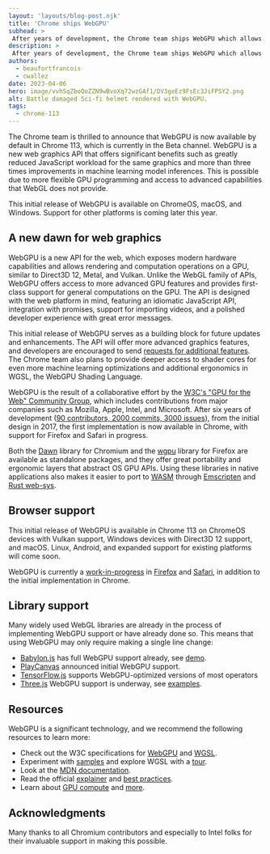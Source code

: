 ```yaml
---
layout: 'layouts/blog-post.njk'
title: 'Chrome ships WebGPU'
subhead: >
 After years of development, the Chrome team ships WebGPU which allows high-performance 3D graphics and data-parallel computation on the web.
description: >
 After years of development, the Chrome team ships WebGPU which allows high-performance 3D graphics and data-parallel computation on the web.
authors:
  - beaufortfrancois
  - cwallez
date: 2023-04-06
hero: image/vvhSqZboQoZZN9wBvoXq72wzGAf1/DV3geEz9FsEc3JiFPSY2.png
alt: Battle damaged Sci-fi helmet rendered with WebGPU.
tags:
  - chrome-113
---
```


The Chrome team is thrilled to announce that WebGPU is now available by default in Chrome&nbsp;113, which is currently in the Beta channel. WebGPU is a new web graphics API that offers significant benefits such as greatly reduced JavaScript workload for the same graphics and more than three times improvements in machine learning model inferences. This is possible due to more flexible GPU programming and access to advanced capabilities that WebGL does not provide.

This initial release of WebGPU is available on ChromeOS, macOS, and Windows. Support for other platforms is coming later this year.

## A new dawn for web graphics

WebGPU is a new API for the web, which exposes modern hardware capabilities and allows rendering and computation operations on a GPU, similar to Direct3D 12, Metal, and Vulkan. Unlike the WebGL family of APIs, WebGPU offers access to more advanced GPU features and provides first-class support for general computations on the GPU. The API is designed with the web platform in mind, featuring an idiomatic JavaScript API, integration with promises, support for importing videos, and a polished developer experience with great error messages.

This initial release of WebGPU serves as a building block for future updates and enhancements. The API will offer more advanced graphics features, and developers are encouraged to send [requests for additional features](https://github.com/gpuweb/gpuweb/issues). The Chrome team also plans to provide deeper access to shader cores for even more machine learning optimizations and additional ergonomics in WGSL, the WebGPU Shading Language.

WebGPU is the result of a collaborative effort by the [W3C's "GPU for the Web" Community Group](https://www.w3.org/community/gpu/), which includes contributions from major companies such as Mozilla, Apple, Intel, and Microsoft. After six years of development ([90 contributors, 2000 commits,
3000 issues](https://github.com/gpuweb/gpuweb/graphs/contributors)), from the initial design in 2017, the first implementation is now available in Chrome, with support for Firefox and Safari in progress.

Both the [Dawn](https://dawn.googlesource.com/dawn) library for Chromium and the [wgpu](https://github.com/gfx-rs/wgpu) library for Firefox are available as standalone packages, and they offer great portability and ergonomic layers that abstract OS GPU APIs. Using these libraries in native applications also makes it easier to port to [WASM](https://webassembly.org/) through [Emscripten](https://emscripten.org/) and [Rust web-sys](https://rustwasm.github.io/wasm-bindgen/web-sys/index.html).

## Browser support

This initial release of WebGPU is available in Chrome&nbsp;113 on ChromeOS devices with Vulkan support, Windows devices with Direct3D 12 support, and macOS. Linux, Android, and expanded support for existing platforms will come soon.

WebGPU is currently a [work-in-progress](https://github.com/gpuweb/gpuweb/wiki/Implementation-Status) in [Firefox](https://hacks.mozilla.org/2020/04/experimental-webgpu-in-firefox/) and [Safari](https://github.com/WebKit/WebKit/commits/main/Source/WebCore/Modules/WebGPU), in addition to the initial implementation in Chrome.

## Library support

Many widely used WebGL libraries are already in the process of implementing WebGPU support or have already done so. This means that using WebGPU may only require making a single line change:
- [Babylon.js](https://babylonjs.com/) has full WebGPU support already, see [demo](https://playground.babylonjs.com/#YX6IB8).
- [PlayCanvas](https://blog.playcanvas.com/initial-webgpu-support-lands-in-playcanvas-engine-1-62/) announced initial WebGPU support.
- [TensorFlow.js](TODO) supports WebGPU-optimized versions of most operators
- [Three.js](https://threejs.org) WebGPU support is underway, see [examples](https://threejs.org/examples/?q=webgpu#webgpu_particles).

## Resources

WebGPU is a significant technology, and we recommend the following resources to learn more:
- Check out the W3C specifications for [WebGPU](https://gpuweb.github.io/gpuweb/) and [WGSL](https://gpuweb.github.io/gpuweb/wgsl/).
- Experiment with [samples](https://webgpu.github.io/webgpu-samples/) and explore WGSL with a [tour](https://google.github.io/tour-of-wgsl/).
- Look at the [MDN documentation](https://developer.mozilla.org/docs/Web/API/WebGPU_API).
- Read the official [explainer](https://gpuweb.github.io/gpuweb/explainer/) and [best practices](https://toji.dev/webgpu-best-practices/).
- Learn about [GPU compute](/articles/gpu-compute/) and [more](https://surma.dev/things/webgpu/index.html).

## Acknowledgments

Many thanks to all Chromium contributors and especially to Intel folks for their invaluable support in making this possible.
